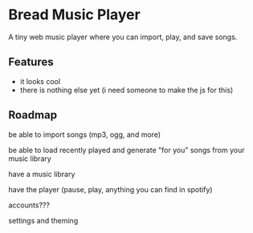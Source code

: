 # Bread Music Player
A tiny web music player where you can import, play, and save songs.
## Features
- it looks cool
- there is nothing else yet (i need someone to make the js for this)
## Roadmap
be able to import songs (mp3, ogg, and more)

be able to load recently played and generate "for you" songs from your music library

have a music library

have the player (pause, play, anything you can find in spotify)

accounts???

settings and theming
